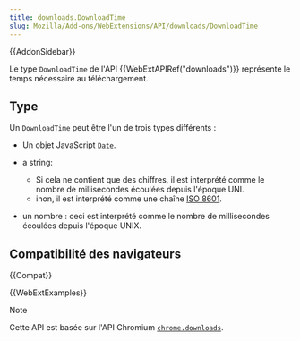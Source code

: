 ```yaml
---
title: downloads.DownloadTime
slug: Mozilla/Add-ons/WebExtensions/API/downloads/DownloadTime
---
```


{{AddonSidebar}}

Le type `DownloadTime` de l'API {{WebExtAPIRef("downloads")}} représente le temps nécessaire au téléchargement.

## Type

Un `DownloadTime` peut être l'un de trois types différents :

- Un objet JavaScript [`Date`](/fr/docs/Web/JavaScript/Reference/Global_Objects/Date).
- a string:

  - Si cela ne contient que des chiffres, il est interprété comme le nombre de millisecondes écoulées depuis l'époque UNI.
  - inon, il est interprété comme une chaîne [ISO 8601](https://en.wikipedia.org/wiki/ISO_8601).

- un nombre : ceci est interprété comme le nombre de millisecondes écoulées depuis l'époque UNIX.

## Compatibilité des navigateurs

{{Compat}}

{{WebExtExamples}}

> [!NOTE]
>
> Cette API est basée sur l'API Chromium [`chrome.downloads`](https://developer.chrome.com/docs/extensions/reference/api/downloads).

<!--
// Copyright 2015 The Chromium Authors. All rights reserved.
//
// Redistribution and use in source and binary forms, with or without
// modification, are permitted provided that the following conditions are
// met:
//
//    * Redistributions of source code must retain the above copyright
// notice, this list of conditions and the following disclaimer.
//    * Redistributions in binary form must reproduce the above
// copyright notice, this list of conditions and the following disclaimer
// in the documentation and/or other materials provided with the
// distribution.
//    * Neither the name of Google Inc. nor the names of its
// contributors may be used to endorse or promote products derived from
// this software without specific prior written permission.
//
// THIS SOFTWARE IS PROVIDED BY THE COPYRIGHT HOLDERS AND CONTRIBUTORS
// "AS IS" AND ANY EXPRESS OR IMPLIED WARRANTIES, INCLUDING, BUT NOT
// LIMITED TO, THE IMPLIED WARRANTIES OF MERCHANTABILITY AND FITNESS FOR
// A PARTICULAR PURPOSE ARE DISCLAIMED. IN NO EVENT SHALL THE COPYRIGHT
// OWNER OR CONTRIBUTORS BE LIABLE FOR ANY DIRECT, INDIRECT, INCIDENTAL,
// SPECIAL, EXEMPLARY, OR CONSEQUENTIAL DAMAGES (INCLUDING, BUT NOT
// LIMITED TO, PROCUREMENT OF SUBSTITUTE GOODS OR SERVICES; LOSS OF USE,
// DATA, OR PROFITS; OR BUSINESS INTERRUPTION) HOWEVER CAUSED AND ON ANY
// THEORY OF LIABILITY, WHETHER IN CONTRACT, STRICT LIABILITY, OR TORT
// (INCLUDING NEGLIGENCE OR OTHERWISE) ARISING IN ANY WAY OUT OF THE USE
// OF THIS SOFTWARE, EVEN IF ADVISED OF THE POSSIBILITY OF SUCH DAMAGE.
-->
